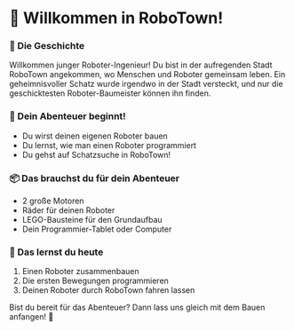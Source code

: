 # 🤖 Willkommen in RoboTown! 

### 🌟 Die Geschichte
Willkommen junger Roboter-Ingenieur! Du bist in der aufregenden Stadt RoboTown angekommen, wo Menschen und Roboter gemeinsam leben. Ein geheimnisvoller Schatz wurde irgendwo in der Stadt versteckt, und nur die geschicktesten Roboter-Baumeister können ihn finden.

### 💫 Dein Abenteuer beginnt!
- Du wirst deinen eigenen Roboter bauen
- Du lernst, wie man einen Roboter programmiert
- Du gehst auf Schatzsuche in RoboTown!

### 📦 Das brauchst du für dein Abenteuer
- 2 große Motoren
- Räder für deinen Roboter
- LEGO-Bausteine für den Grundaufbau
- Dein Programmier-Tablet oder Computer

### 🎯 Das lernst du heute
1. Einen Roboter zusammenbauen
2. Die ersten Bewegungen programmieren
3. Deinen Roboter durch RoboTown fahren lassen

Bist du bereit für das Abenteuer? Dann lass uns gleich mit dem Bauen anfangen! 🚀